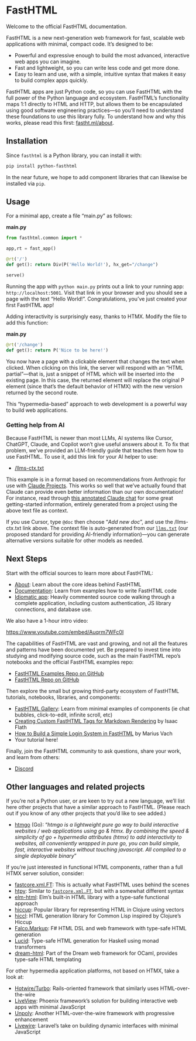 # FastHTML


<!-- WARNING: THIS FILE WAS AUTOGENERATED! DO NOT EDIT! -->

Welcome to the official FastHTML documentation.

FastHTML is a new next-generation web framework for fast, scalable web
applications with minimal, compact code. It’s designed to be:

- Powerful and expressive enough to build the most advanced, interactive
  web apps you can imagine.
- Fast and lightweight, so you can write less code and get more done.
- Easy to learn and use, with a simple, intuitive syntax that makes it
  easy to build complex apps quickly.

FastHTML apps are just Python code, so you can use FastHTML with the
full power of the Python language and ecosystem. FastHTML’s
functionality maps 1:1 directly to HTML and HTTP, but allows them to be
encapsulated using good software engineering practices—so you’ll need to
understand these foundations to use this library fully. To understand
how and why this works, please read this first:
[fastht.ml/about](https://fastht.ml/about).

## Installation

Since `fasthtml` is a Python library, you can install it with:

``` sh
pip install python-fasthtml
```

In the near future, we hope to add component libraries that can likewise
be installed via `pip`.

## Usage

For a minimal app, create a file “main.py” as follows:

<div class="code-with-filename">

**main.py**

``` python
from fasthtml.common import *

app,rt = fast_app()

@rt('/')
def get(): return Div(P('Hello World!'), hx_get="/change")

serve()
```

</div>

Running the app with `python main.py` prints out a link to your running
app: `http://localhost:5001`. Visit that link in your browser and you
should see a page with the text “Hello World!”. Congratulations, you’ve
just created your first FastHTML app!

Adding interactivity is surprisingly easy, thanks to HTMX. Modify the
file to add this function:

<div class="code-with-filename">

**main.py**

``` python
@rt('/change')
def get(): return P('Nice to be here!')
```

</div>

You now have a page with a clickable element that changes the text when
clicked. When clicking on this link, the server will respond with an
“HTML partial”—that is, just a snippet of HTML which will be inserted
into the existing page. In this case, the returned element will replace
the original P element (since that’s the default behavior of HTMX) with
the new version returned by the second route.

This “hypermedia-based” approach to web development is a powerful way to
build web applications.

### Getting help from AI

Because FastHTML is newer than most LLMs, AI systems like Cursor,
ChatGPT, Claude, and Copilot won’t give useful answers about it. To fix
that problem, we’ve provided an LLM-friendly guide that teaches them how
to use FastHTML. To use it, add this link for your AI helper to use:

- [/llms-ctx.txt](https://answerdotai.github.io/fasthtml/llms-ctx.txt)

This example is in a format based on recommendations from Anthropic for
use with [Claude
Projects](https://support.anthropic.com/en/articles/9517075-what-are-projects).
This works so well that we’ve actually found that Claude can provide
even better information than our own documentation! For instance, read
through [this annotated Claude
chat](https://gist.github.com/jph00/9559b0a563f6a370029bec1d1cc97b74)
for some great getting-started information, entirely generated from a
project using the above text file as context.

If you use Cursor, type `@doc` then choose “*Add new doc*”, and use the
/llms-ctx.txt link above. The context file is auto-generated from our
[`llms.txt`](https://llmstxt.org/) (our proposed standard for providing
AI-friendly information)—you can generate alternative versions suitable
for other models as needed.

## Next Steps

Start with the official sources to learn more about FastHTML:

- [About](https://fastht.ml/about): Learn about the core ideas behind
  FastHTML
- [Documentation](https://answerdotai.github.io/fasthtml): Learn from examples how to
  write FastHTML code
- [Idiomatic
  app](https://github.com/AnswerDotAI/fasthtml/blob/main/examples/adv_app.py):
  Heavily commented source code walking through a complete application,
  including custom authentication, JS library connections, and database
  use.

We also have a 1-hour intro video:

<https://www.youtube.com/embed/Auqrm7WFc0I>

The capabilities of FastHTML are vast and growing, and not all the
features and patterns have been documented yet. Be prepared to invest
time into studying and modifying source code, such as the main FastHTML
repo’s notebooks and the official FastHTML examples repo:

- [FastHTML Examples Repo on
  GitHub](https://github.com/AnswerDotAI/fasthtml-example)
- [FastHTML Repo on GitHub](https://github.com/AnswerDotAI/fasthtml)

Then explore the small but growing third-party ecosystem of FastHTML
tutorials, notebooks, libraries, and components:

- [FastHTML Gallery](https://fastht.ml/gallery): Learn from minimal
  examples of components (ie chat bubbles, click-to-edit, infinite
  scroll, etc)
- [Creating Custom FastHTML Tags for Markdown
  Rendering](https://isaac-flath.github.io/website/posts/boots/FasthtmlTutorial.html)
  by Isaac Flath
- [How to Build a Simple Login System in
  FastHTML](https://blog.mariusvach.com/posts/login-fasthtml) by Marius
  Vach
- Your tutorial here!

Finally, join the FastHTML community to ask questions, share your work,
and learn from others:

- [Discord](https://discord.gg/qcXvcxMhdP)

## Other languages and related projects

If you’re not a Python user, or are keen to try out a new language,
we’ll list here other projects that have a similar approach to FastHTML.
(Please reach out if you know of any other projects that you’d like to
see added.)

- [htmgo](https://htmgo.dev/) (Go): “*htmgo is a lightweight pure go way
  to build interactive websites / web applications using go & htmx. By
  combining the speed & simplicity of go + hypermedia attributes (htmx)
  to add interactivity to websites, all conveniently wrapped in pure go,
  you can build simple, fast, interactive websites without touching
  javascript. All compiled to a single deployable binary*”

If you’re just interested in functional HTML components, rather than a
full HTMX server solution, consider:

- [fastcore.xml.FT](https://fastcore.fast.ai/xml.html): This is actually
  what FastHTML uses behind the scenes
- [htpy](https://htpy.dev/): Similar to
  [`fastcore.xml.FT`](https://fastcore.fast.ai/xml.html#ft), but with a
  somewhat different syntax
- [elm-html](https://package.elm-lang.org/packages/elm/html/latest/):
  Elm’s built-in HTML library with a type-safe functional approach
- [hiccup](https://github.com/weavejester/hiccup): Popular library for
  representing HTML in Clojure using vectors
- [hiccl](https://github.com/garlic0x1/hiccl): HTML generation library
  for Common Lisp inspired by Clojure’s Hiccup
- [Falco.Markup](https://github.com/pimbrouwers/Falco): F# HTML DSL and
  web framework with type-safe HTML generation
- [Lucid](https://github.com/chrisdone/lucid): Type-safe HTML generation
  for Haskell using monad transformers
- [dream-html](https://github.com/aantron/dream): Part of the Dream web
  framework for OCaml, provides type-safe HTML templating

For other hypermedia application platforms, not based on HTMX, take a
look at:

- [Hotwire/Turbo](https://turbo.hotwired.dev/): Rails-oriented framework
  that similarly uses HTML-over-the-wire
- [LiveView](https://hexdocs.pm/phoenix_live_view/Phoenix.LiveView.html):
  Phoenix framework’s solution for building interactive web apps with
  minimal JavaScript
- [Unpoly](https://unpoly.com/): Another HTML-over-the-wire framework
  with progressive enhancement
- [Livewire](https://laravel-livewire.com/): Laravel’s take on building
  dynamic interfaces with minimal JavaScript
